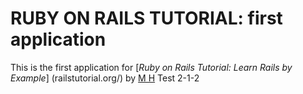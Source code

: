 # RUBY ON RAILS TUTORIAL: first application

This is the first application for [*Ruby on Rails Tutorial: Learn Rails by Example*] (railstutorial.org/) by [M H](michealhartle.com/)
Test 2-1-2
